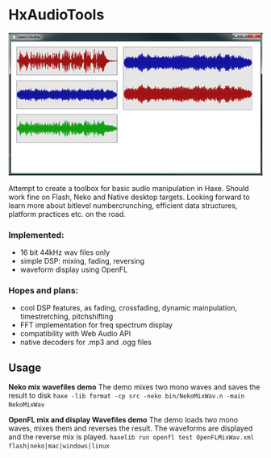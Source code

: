 # HxAudioTools

![HxAudioTools.hx](/screenshot.png?raw=true "HxAudioTools.hx")

Attempt to create a toolbox for basic audio manipulation in Haxe.
Should work fine on Flash, Neko and Native desktop targets.
Looking forward to learn more about bitlevel numbercrunching, efficient data structures, platform practices etc. on the road.

### Implemented: 
- 16 bit 44kHz wav files only
- simple DSP: mixing, fading, reversing
- waveform display using OpenFL

### Hopes and plans:
- cool DSP features, as fading, crossfading, dynamic mainpulation, timestretching, pitchshifting
- FFT implementation for freq spectrum display
- compatibility with Web Audio API
- native decoders for .mp3 and .ogg files

## Usage
**Neko mix wavefiles demo**
The demo mixes two mono waves and saves the result to disk
`haxe -lib format -cp src -neko bin/NekoMixWav.n -main NekoMixWav`
	
**OpenFL mix and display Wavefiles demo**
The demo loads two mono waves, mixes them and reverses the result.
The waveforms are displayed and the reverse mix is played.
`haxelib run openfl test OpenFLMixWav.xml flash|neko|mac|windows|linux`
